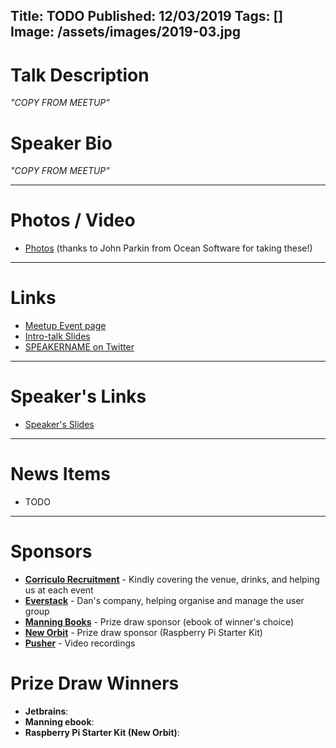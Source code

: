 Title: TODO
Published: 12/03/2019
Tags: []
Image: /assets/images/2019-03.jpg
---
# Talk Description

_"COPY FROM MEETUP"_

# Speaker Bio

_"COPY FROM MEETUP"_

---

# Photos / Video
* [Photos]() (thanks to John Parkin from Ocean Software for taking these!)

---

# Links

* [Meetup Event page]()
* [Intro-talk Slides]()
* [SPEAKERNAME on Twitter]()

---

# Speaker's Links

* [Speaker's Slides]()

---

# News Items

* TODO

---

# Sponsors

* **[Corriculo Recruitment](https://corriculo.co.uk)** - Kindly covering the venue, drinks, and helping us at each event
* **[Everstack](https://www.everstack.com)** - Dan's company, helping organise and manage the user group
* **[Manning Books](https://www.manning.com)** - Prize draw sponsor (ebook of winner's choice)
* **[New Orbit](https://neworbit.co.uk)** - Prize draw sponsor (Raspberry Pi Starter Kit)
* **[Pusher](https://www.pusher.com/)** - Video recordings

# Prize Draw Winners

* **Jetbrains**:
* **Manning ebook**:
* **Raspberry Pi Starter Kit (New Orbit)**:

